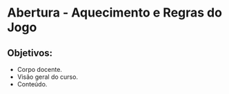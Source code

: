 # Abertura - Aquecimento e Regras do Jogo
## Objetivos:
- Corpo docente.
- Visão geral do curso.
- Conteúdo.

